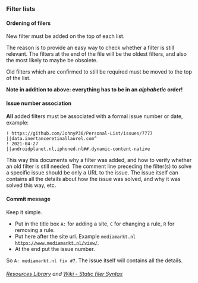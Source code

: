 ### Filter lists

#### Ordening of filers 

New filter must be added on the top of each list. 

The reason is to provide an easy way to check whether a filter is still relevant. The filters at the end of the file will be the oldest filters, and also the most likely to maybe be obsolete. 

Old filters which are confirmed to still be required must be moved to the top of the list. 

**Note in addition to above: everything has to be in an *alphabetic* order!**

#### Issue number association 

**All** added filters must be associated with a formal issue number or date, example:

```
! https://github.com/JohnyP36/Personal-List/issues/7777 
||data.inertanceretinallaurel.com^  
! 2021-04-27  
||androidplanet.nl,iphoned.nl##.dynamic-content-native
```

This way this documents why a filter was added, and how to verify whether an old filter is still needed. The comment line preceding the filter(s) to solve a specific issue should be only a URL to the issue. The issue itself can contains all the details about how the issue was solved, and why it was solved this way, etc.

#### Commit message

Keep it simple. 
 - Put in the title box `A:` for adding a site, `C` for changing a rule, `R` for removing a rule. 
 - Put here after the site url. Example `mediamarkt.nl` ~~`https://www.mediamarkt.nl/view/`~~. 
 - At the end put the issue number. 

So `A: mediamarkt.nl fix #7`. The issue itself will contains all the details.

###### *[Resources Library](https://github.com/BPower0036/AdBlockFilters/issues/3)* and *[Wiki - Static filer Syntax](https://github.com/gorhill/uBlock/wiki/Static-filter-syntax#scriptinject)*
